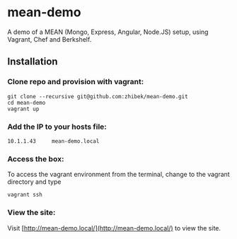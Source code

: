 mean-demo
=========

A demo of a MEAN (Mongo, Express, Angular, Node.JS) setup, using Vagrant, Chef and Berkshelf.

Installation
------------

### Clone repo and provision with vagrant:

    git clone --recursive git@github.com:zhibek/mean-demo.git
    cd mean-demo
    vagrant up


### Add the IP to your hosts file:

    10.1.1.43     mean-demo.local


### Access the box:

To access the vagrant environment from the terminal, change to the vagrant directory and type 

    vagrant ssh


### View the site:

Visit [http://mean-demo.local/](http://mean-demo.local/) to view the site.